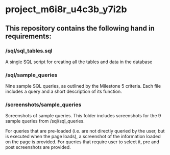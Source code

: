 # project_m6i8r_u4c3b_y7i2b
## This repository contains the following hand in requirements:
### /sql/sql_tables.sql
A single SQL script for creating all the tables and data in the database

### /sql/sample_queries
Nine sample SQL queries, as outlined by the Milestone 5 criteria. Each file includes a query and a short description of its function.

### /screenshots/sample_queries
Screenshots of sample queries. 
This folder includes screenshots for the 9 sample queries from /sql/sql_queries.

For queries that are pre-loaded (i.e. are not directly queried by the user, but is executed when the page loads), a screenshot of the information loaded on the page is provided.
For queries that require user to select it, pre and post screenshots are provided.
